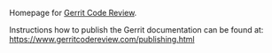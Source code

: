 Homepage for [Gerrit Code Review][home].

[home]: https://www.gerritcodereview.com/

Instructions how to publish the Gerrit documentation can be found at:
https://www.gerritcodereview.com/publishing.html
